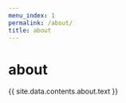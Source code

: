 ```yaml
---
menu_index: 1
permalink: /about/
title: about
---
```


# about

{{ site.data.contents.about.text }}
